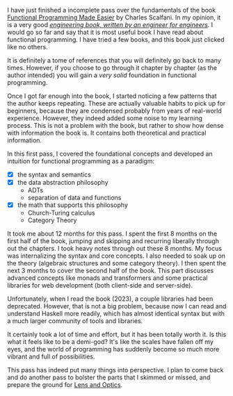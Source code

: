 I have just finished a incomplete pass over the fundamentals of the book [Functional Programming Made Easier](https://leanpub.com/fp-made-easier) by Charles Scalfani. In my opinion, it is a very good <u><em>engineering book, written by an engineer for engineers</em></u>. I would go so far and say that it is most useful book I have read about functional programming. I have tried a few books, and this book just clicked like no others. 

It is definitely a tome of references that you will definitely go back to many times. However, if you choose to go through it chapter by chapter (as the author intended) you will gain a *very solid* foundation in functional programming.

Once I got far enough into the book, I started noticing a few patterns that the author keeps repeating. These are actually valuable habits to pick up for beginners, because they are condensed probably from years of real-world experience. However, they indeed added some noise to my learning process. This is not a problem with the book, but rather to show how dense with information the book is. It contains both theoretical and practical information.

In this first pass, I covered the foundational concepts and developed an intuition for functional programming as a paradigm:

- [x] the syntax and semantics
- [x] the data abstraction philosophy
    - ADTs
    - separation of data and functions
- [x] the math that supports this philosophy
    - Church-Turing calculus
    - Category Theory

It took me about 12 months for this pass. I spent the first 8 months on the first half of the book, jumping and skipping and recurring liberally through out the chapters. I took heavy notes through out these 8 months. My focus was internalizing the syntax and core concepts. I also needed to soak up on the theory (algebraic structures and some category theory). I then spent the next 3 months to cover the second half of the book. This part discusses advanced concepts like monads and transformers and some practical libraries for web development (both client-side and server-side).

Unfortunately, when I read the book (2023), a couple libraries had been deprecated. However, that is not a big problem, because now I can read and understand Haskell more readily, which has almost identical syntax but with a much larger community of tools and libraries.

It certainly took a lot of time and effort, but it has been totally worth it. Is this what it feels like to be a demi-god? It's like the scales have fallen off my eyes, and the world of programming has suddenly become so much more vibrant and full of possibilities.

This pass has indeed put many things into perspective. I plan to come back and do another pass to bolster the parts that I skimmed or missed, and prepare the ground for [Lens and Optics](https://thomashoneyman.com/articles/practical-profunctor-lenses-optics/#wrapping-up).
